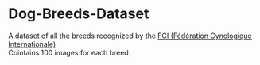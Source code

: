 # Dog-Breeds-Dataset  
A dataset of all the breeds recognized by the [FCI (Fédération Cynologique Internationale)](https://www.fci.be/en/)  
Cointains 100 images for each breed.  
